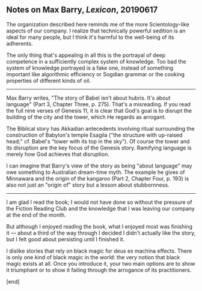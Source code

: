 ## Notes on Max Barry, *Lexicon*, 20190617                                      
  
The organization described here reminds me of the more Scientology-like aspects of our company. I realize that technically powerful sedition is an ideal for many people, but I think it's harmful to the well-being of its adherents.
 
The only thing that's appealing in all this is the portrayal of deep competence in a sufficiently complex system of knowledge. Too bad the system of knowledge portrayed is a fake one, instead of something important like algorithmic efficiency or Sogdian grammar or the cooking properties of different kinds of oil.
 
---
 
Max Barry writes, "The story of Babel isn't about hubris. It's about language" (Part 3, Chapter Three, p. 275). That's a misreading. If you read the full nine verses of Genesis 11, it is clear that God's goal is to disrupt the building of the city and the tower, which He regards as arrogant.
 
The Biblical story has Akkadian antecedents involving ritual surrounding the construction of Babylon's temple Esagila ("the structure with up-raised head;" cf. Babel's "tower with its top in the sky"). Of course the tower and its disruption are the key focus of the Genesis story. Ramifying language is merely how God achieves that disruption.
 
I can imagine that Barry's view of the story as being "about language" may owe something to Australian dream-time myth. The example he gives of Minnawara and the origin of the kangaroo (Part 2, Chapter Four, p. 193) is also not just an "origin of" story but a lesson about stubbornness.
 
---
 
I am glad I read the book; I would not have done so without the pressure of the Fiction Reading Club and the knowledge that I was leaving our company at the end of the month.
 
But although I enjoyed reading the book, what I enjoyed most was finishing it — about a third of the way through I decided I didn't actually like the story, but I felt good about persisting until I finished it.
 
I dislike stories that rely on black magic for deus ex machina effects. There is only one kind of black magic in the world: the very notion that black magic exists at all. Once you introduce it, your two main options are to show it triumphant or to show it failing through the arrogance of its practitioners.
 
[end]
